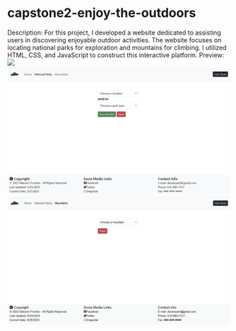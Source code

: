# capstone2-enjoy-the-outdoors

Description: For this project, I developed a website dedicated to assisting users in discovering enjoyable outdoor activities. The website focuses on locating national parks for exploration and mountains for climbing. I utilized HTML, CSS, and JavaScript to construct this interactive platform.
Preview: 
<img src='/myImages/webpageImage1.PNG'>
<img src='/myImages/webpageImage2.PNG'>
<img src='/myImages/webpageImage3.PNG'>